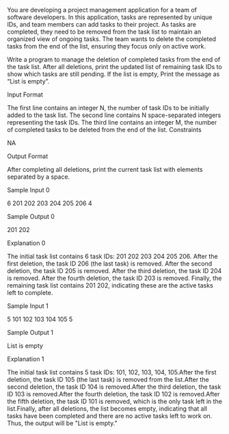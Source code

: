 You are developing a project management application for a team of software developers. In this application, tasks are represented by unique IDs, and team members can add tasks to their project. As tasks are completed, they need to be removed from the task list to maintain an organized view of ongoing tasks. The team wants to delete the completed tasks from the end of the list, ensuring they focus only on active work.

Write a program to manage the deletion of completed tasks from the end of the task list. After all deletions, print the updated list of remaining task IDs to show which tasks are still pending. If the list is empty, Print the message as “List is empty”.

Input Format

The first line contains an integer N, the number of task IDs to be initially added to the task list.
The second line contains N space-separated integers representing the task IDs.
The third line contains an integer M, the number of completed tasks to be deleted from the end of the list.
Constraints

NA

Output Format

After completing all deletions, print the current task list with elements separated by a space.

Sample Input 0

6
201 202 203 204 205 206
4

Sample Output 0

201 202

Explanation 0

The initial task list contains 6 task IDs: 201 202 203 204 205 206. After the first deletion, the task ID 206 (the last task) is removed. After the second deletion, the task ID 205 is removed. After the third deletion, the task ID 204 is removed. After the fourth deletion, the task ID 203 is removed. Finally, the remaining task list contains 201 202, indicating these are the active tasks left to complete.

Sample Input 1

5
101 102 103 104 105
5

Sample Output 1

List is empty

Explanation 1

The initial task list contains 5 task IDs: 101, 102, 103, 104, 105.After the first deletion, the task ID 105 (the last task) is removed from the list.After the second deletion, the task ID 104 is removed.After the third deletion, the task ID 103 is removed.After the fourth deletion, the task ID 102 is removed.After the fifth deletion, the task ID 101 is removed, which is the only task left in the list.Finally, after all deletions, the list becomes empty, indicating that all tasks have been completed and there are no active tasks left to work on. Thus, the output will be "List is empty."

